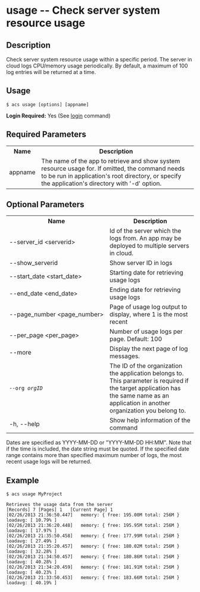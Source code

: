 # usage -- Check server system resource usage</h2>

## Description

Check server system resource usage within a specific period. The server in cloud logs CPU/memory usage periodically. By default, a maximum of 100 log entries will be returned at a time.

## Usage

`$ acs usage [options] [appname]`

**Login Required:** Yes (See [login](#!/guide/node_cli_login) command)

## Required Parameters

<table class="doc_content_table">
    <tbody>
    <tr>
        <th>Name</th>
        <th>Description</th>
    </tr>
    <tr>
        <td>appname</td>
        <td>The name of the app to retrieve and show system resource usage for. If omitted, the command needs to be run in application's root directory, or specify the application's directory with '-d' option.</td>
    </tr>
    </tbody>
</table>

## Optional Parameters

<table class="doc_content_table">
    <tbody>
    <tr>
        <th>Name</th>
        <th>Description</th>
    </tr>
    <tr>
        <td nowrap>--server_id &lt;serverid&gt;</td>
        <td>Id of the server which the logs from. An app may be deployed to multiple servers in cloud.</td>
    </tr>
    <tr>
        <td nowrap>--show_serverid</td>
        <td>Show server ID in logs</td>
    </tr>
    <tr>
        <td nowrap>--start_date &lt;start_date&gt;</td>
        <td>Starting date for retrieving usage logs</td>
    </tr>
    <tr>
        <td>--end_date &lt;end_date&gt;</td>
        <td>Ending date for retrieving usage logs</td>
    </tr>
    <tr>
        <td nowrap>--page_number &lt;page_number&gt;</td>
        <td>Page of usage log output to display, where 1 is the most recent</td>
    </tr>
    <tr>
        <td>--per_page &lt;per_page&gt;</td>
        <td>Number of usage logs per page. Default: 100</td>
    </tr>
    <tr>
        <td>--more</td>
        <td>Display the next page of log messages.</td>
    </tr>
    <tr>
        <td><code>--org <em>orgID</em></code></td>
        <td>The ID of the organization the application belongs to.  This parameter is required
        if the target application has the same name as an application in another organization 
        you belong to.
         </td>
    </tr>    
    <tr>
        <td>-h, --help</td>
        <td>Show help information of the command</td>
    </tr>
    </tbody>
</table>

Dates are specified as YYYY-MM-DD or "YYYY-MM-DD HH:MM". Note that if the time is included, the date string must be quoted. If the specified date range contains more than specified maximum number of logs, the most recent usage logs will be returned.

## Example

    $ acs usage MyProject

    Retrieves the usage data from the server
    [Records] 7	[Pages] 1	[Current Page] 1
    [02/26/2013 21:36:50.447]	memory: { free: 195.00M total: 256M }	loadavg: [ 10.79% ]
    [02/26/2013 21:36:20.448]	memory: { free: 195.95M total: 256M }	loadavg: [ 17.97% ]
    [02/26/2013 21:35:50.458]	memory: { free: 177.99M total: 256M }	loadavg: [ 27.49% ]
    [02/26/2013 21:35:20.457]	memory: { free: 180.02M total: 256M }	loadavg: [ 32.28% ]
    [02/26/2013 21:34:50.457]	memory: { free: 180.86M total: 256M }	loadavg: [ 40.28% ]
    [02/26/2013 21:34:20.459]	memory: { free: 181.91M total: 256M }	loadavg: [ 40.23% ]
    [02/26/2013 21:33:50.453]	memory: { free: 183.66M total: 256M }	loadavg: [ 40.19% ]

